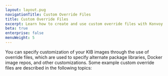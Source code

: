 ```yaml
---
layout: layout.pug
navigationTitle: Custom Override Files
title: Custom Override Files
excerpt: Learn how to create and use custom override files with Konvoy
beta: true
enterprise: false
menuWeight: 5
---
```


You can specify customization of your KIB images through the use of override files, which are used to specify alternate package libraries, Docker image repos, and other customizations. Some example custom override files are described in the following topics:
